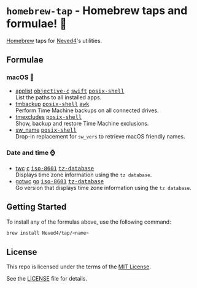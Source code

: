 # `homebrew-tap` - Homebrew taps and formulae! 💎

[Homebrew] taps for [Neved4]'s utilities.

## Formulae

### macOS 

- [applist] [<kbd>objective-c</kbd>] [<kbd>swift</kbd>] [<kbd>posix-shell</kbd>]  
  List the paths to all installed apps.
- [tmbackup] [<kbd>posix-shell</kbd>] [<kbd>awk</kbd>]  
  Perform Time Machine backups on all connected drives.
- [tmexcludes] [<kbd>posix-shell</kbd>]  
  Show, backup and restore Time Machine exclusions.
- [sw_name] [<kbd>posix-shell</kbd>]  
  Drop-in replacement for `sw_vers` to retrieve macOS friendly names.

### Date and time ⌚️

- [twc] [<kbd>c</kbd>] [<kbd>iso-8601</kbd>] [<kbd>tz-database</kbd>]  
  Displays time zone information using the `tz database`.
- [gotwc] [<kbd>go</kbd>] [<kbd>iso-8601</kbd>] [<kbd>tz-database</kbd>]  
  Go version that displays time zone information using the `tz database`.

## Getting Started

To install any of the formulas above, use the following command:

```sh
brew install Neved4/tap/<name>
```

## License

This repo is licensed under the terms of the [MIT License].

See the [LICENSE](LICENSE) file for details.

[<kbd>awk</kbd>]: https://github.com/onetrueawk/awk
[<kbd>c</kbd>]: https://www.iso.org/standard/74528.html
[<kbd>go</kbd>]: https://go.dev/
[<kbd>iso-8601</kbd>]: https://www.iso.org/iso-8601-date-and-time-format.html
[<kbd>posix-shell</kbd>]: https://pubs.opengroup.org/onlinepubs/9699919799/utilities/V3_chap02.html
[<kbd>tz-database</kbd>]: https://www.iana.org/time-zones
[<kbd>objective-c</kbd>]: https://developer.apple.com/library/archive/documentation/Cocoa/Conceptual/ProgrammingWithObjectiveC/Introduction/Introduction.html
[<kbd>swift</kbd>]: https://developer.apple.com/swift/
[Homebrew]: https://brew.sh/
[MIT License]: https://opensource.org/license/mit/
[Neved4]: https://github.com/Neved4
[applist]: https://github.com/Neved4/applist
[sw_name]: https://github.com/Neved4/sw_name
[tmbackup]: https://github.com/Neved4/tmbackup
[tmexcludes]: https://github.com/Neved4/tmexcludes
[gotwc]: https://github.com/Neved4/gotwc
[twc]: https://github.com/Neved4/twc
